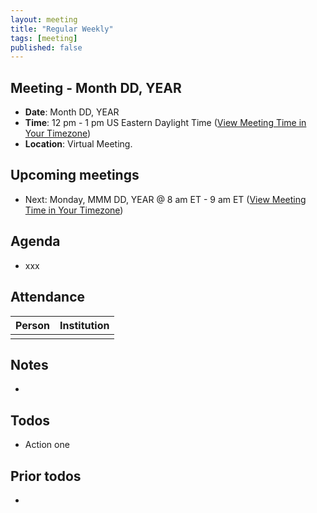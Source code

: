 ```yaml
---
layout: meeting
title: "Regular Weekly"
tags: [meeting]
published: false
---
```


## Meeting - Month DD, YEAR

 - **Date**: Month DD, YEAR
 - **Time**: 12 pm - 1 pm US Eastern Daylight Time ([View Meeting Time in Your Timezone](https://time.is/1200_in_ET))
 - **Location**: Virtual Meeting.


## **Upcoming meetings**
 - Next: Monday, MMM DD, YEAR @ 8 am ET - 9 am ET ([View Meeting Time in Your Timezone](https://time.is/0800_in_ET))

## Agenda
 - xxx


## Attendance

|Person                 | Institution           |
|-----------------------|-----------------------|
|                       |                       |

## Notes
-

## Todos
- Action one

## Prior todos
-
